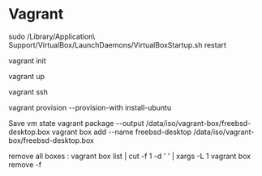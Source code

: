 # Vagrant

sudo /Library/Application\ Support/VirtualBox/LaunchDaemons/VirtualBoxStartup.sh restart 

vagrant init

vagrant up

vagrant ssh


vagrant provision --provision-with install-ubuntu

Save vm state
vagrant package --output /data/iso/vagrant-box/freebsd-desktop.box
vagrant box add --name freebsd-desktop /data/iso/vagrant-box/freebsd-desktop.box

remove all boxes :
vagrant box list | cut -f 1 -d ' ' | xargs -L 1 vagrant box remove -f